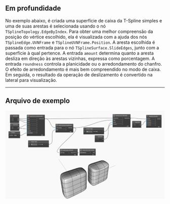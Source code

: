 ## Em profundidade
No exemplo abaixo, é criada uma superfície de caixa da T-Spline simples e uma de suas arestas é selecionada usando o nó `TSplineTopology.EdgeByIndex`. Para obter uma melhor compreensão da posição do vértice escolhido, ela é visualizada com a ajuda dos nós `TSplineEdge.UVNFrame` e `TSplineUVNFrame.Position`. A aresta escolhida é passada como entrada para o nó `TSplineSurface.SlideEdges`, junto com a superfície à qual pertence. A entrada `amount` determina quanto a aresta desliza em direção às arestas vizinhas, expressa como porcentagem. A entrada `roundness` controla a planicidade ou o arredondamento do chanfro. O efeito de arredondamento é mais bem compreendido no modo de caixa. Em seguida, o resultado da operação de deslizamento é convertido na lateral para visualização.

___
## Arquivo de exemplo

![TSplineSurface.SlideEdges](./Autodesk.DesignScript.Geometry.TSpline.TSplineSurface.SlideEdges_img.jpg)

